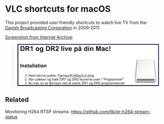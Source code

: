 # VLC shortcuts for macOS

This project provided user friendly shortcuts to watch live TV from the [Danish Broadcasting Corporation](https://en.wikipedia.org/wiki/DR_(broadcaster)) in 2009-2011.

[Screenshot from Internet
Archive](https://web.archive.org/web/20100715044740/http://www.thomaslkjeldsen.dk/fjernsynfordig/):

> ![alt text](screenshot.jpg "Screenshot")

## Related

Monitoring H264 RTSP streams: https://github.com/tlk/dr-h264-stream-status